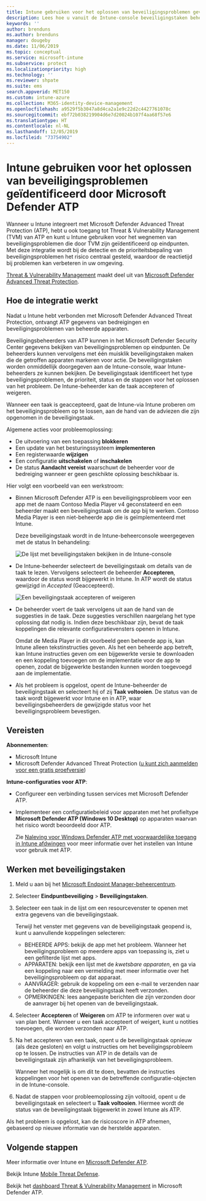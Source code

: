 ```yaml
---
title: Intune gebruiken voor het oplossen van beveiligingsproblemen gevonden door Microsoft Defender ATP - Azure | Microsoft Docs
description: Lees hoe u vanuit de Intune-console beveiligingstaken beheert met Threat & Vulnerability Management, een onderdeel van Microsoft Defender Advanced Threat Protection (ATP).
keywords: ''
author: brenduns
ms.author: brenduns
manager: dougeby
ms.date: 11/06/2019
ms.topic: conceptual
ms.service: microsoft-intune
ms.subservice: protect
ms.localizationpriority: high
ms.technology: ''
ms.reviewer: shpate
ms.suite: ems
search.appverid: MET150
ms.custom: intune-azure
ms.collection: M365-identity-device-management
ms.openlocfilehash: a9529f5b3047a8d4ca2a1e9c22d2c4427761078c
ms.sourcegitcommit: ebf72b038219904d6e7d20024b107f4aa68f57e6
ms.translationtype: HT
ms.contentlocale: nl-NL
ms.lasthandoff: 12/05/2019
ms.locfileid: "73754902"
---
```

# <a name="use-intune-to-remediate-vulnerabilities-identified-by-microsoft-defender-atp"></a>Intune gebruiken voor het oplossen van beveiligingsproblemen geïdentificeerd door Microsoft Defender ATP

Wanneer u Intune integreert met Microsoft Defender Advanced Threat Protection (ATP), hebt u ook toegang tot Threat & Vulnerability Management (TVM) van ATP en kunt u Intune gebruiken voor het wegnemen van beveiligingsproblemen die door TVM zijn geïdentificeerd op eindpunten. Met deze integratie wordt bij de detectie en de prioriteitsbepaling van beveiligingsproblemen het risico centraal gesteld, waardoor de reactietijd bij problemen kan verbeteren in uw omgeving.

[Threat & Vulnerability Management](https://docs.microsoft.com/windows/security/threat-protection/windows-defender-atp/next-gen-threat-and-vuln-mgt) maakt deel uit van [Microsoft Defender Advanced Threat Protection](https://docs.microsoft.com/windows/security/threat-protection/windows-defender-atp/windows-defender-advanced-threat-protection).

## <a name="how-integration-works"></a>Hoe de integratie werkt

Nadat u Intune hebt verbonden met Microsoft Defender Advanced Threat Protection, ontvangt ATP gegevens van bedreigingen en beveiligingsproblemen van beheerde apparaten.

Beveiligingsbeheerders van ATP kunnen in het Microsoft Defender Security Center gegevens bekijken van beveiligingsproblemen op eindpunten. De beheerders kunnen vervolgens met één muisklik beveiligingstaken maken die de getroffen apparaten markeren voor actie. De beveiligingstaken worden onmiddellijk doorgegeven aan de Intune-console, waar Intune-beheerders ze kunnen bekijken. De beveiligingstaak identificeert het type beveiligingsproblemen, de prioriteit, status en de stappen voor het oplossen van het probleem. De Intune-beheerder kan de taak accepteren of weigeren.

Wanneer een taak is geaccepteerd, gaat de Intune-via Intune proberen om het beveiligingsprobleem op te lossen, aan de hand van de adviezen die zijn opgenomen in de beveiligingstaak.

Algemene acties voor probleemoplossing:

- De uitvoering van een toepassing **blokkeren**
- Een update van het besturingssysteem **implementeren**
- Een registerwaarde **wijzigen**
- Een configuratie **uitschakelen** of **inschakelen**
- De status **Aandacht vereist** waarschuwt de beheerder voor de bedreiging wanneer er geen geschikte oplossing beschikbaar is.

Hier volgt een voorbeeld van een werkstroom:

- Binnen Microsoft Defender ATP is een beveiligingsprobleem voor een app met de naam Contoso Media Player v4 geconstateerd en een beheerder maakt een beveiligingstaak om de app bij te werken. Contoso Media Player is een niet-beheerde app die is geïmplementeerd met Intune.

  Deze beveiligingstaak wordt in de Intune-beheerconsole weergegeven met de status In behandeling:

  ![De lijst met beveiligingstaken bekijken in de Intune-console](./media/atp-manage-vulnerabilities/temp-security-tasks.png)

- De Intune-beheerder selecteert de beveiligingstaak om details van de taak te lezen.  Vervolgens selecteert de beheerder **Accepteren**, waardoor de status wordt bijgewerkt in Intune. In ATP wordt de status gewijzigd in *Accepted* (Geaccepteerd).

  ![Een beveiligingstaak accepteren of weigeren](./media/atp-manage-vulnerabilities/temp-accept-task.png)

- De beheerder voert de taak vervolgens uit aan de hand van de suggesties in de taak. Deze suggesties verschillen naargelang het type oplossing dat nodig is. Indien deze beschikbaar zijn, bevat de taak koppelingen die relevante configuratievensters openen in Intune.

  Omdat de Media Player in dit voorbeeld geen beheerde app is, kan Intune alleen tekstinstructies geven. Als het een beheerde app betreft, kan Intune instructies geven om een bijgewerkte versie te downloaden en een koppeling toevoegen om de implementatie voor de app te openen, zodat de bijgewerkte bestanden kunnen worden toegevoegd aan de implementatie.

- Als het probleem is opgelost, opent de Intune-beheerder de beveiligingstaak en selecteert hij of zij **Taak voltooien**.  De status van de taak wordt bijgewerkt voor Intune en in ATP, waar beveiligingsbeheerders de gewijzigde status voor het beveiligingsprobleem bevestigen.

## <a name="prerequisites"></a>Vereisten  

**Abonnementen**:

- Microsoft Intune  
- Microsoft Defender Advanced Threat Protection ([u kunt zich aanmelden voor een gratis proefversie](https://www.microsoft.com/WindowsForBusiness/windows-atp?ocid=docs-wdatp-main-abovefoldlink))

**Intune-configuraties voor ATP**:

- Configureer een verbinding tussen services met Microsoft Defender ATP.
- Implementeer een configuratiebeleid voor apparaten met het profieltype **Microsoft Defender ATP (Windows 10 Desktop)** op apparaten waarvan het risico wordt beoordeeld door ATP.

  Zie [Naleving voor Windows Defender ATP met voorwaardelijke toegang in Intune afdwingen](advanced-threat-protection.md#enable-microsoft-defender-atp-in-intune) voor meer informatie over het instellen van Intune voor gebruik met ATP.

## <a name="work-with-security-tasks"></a>Werken met beveiligingstaken

1. Meld u aan bij het [Microsoft Endpoint Manager-beheercentrum](https://go.microsoft.com/fwlink/?linkid=2109431).

2. Selecteer **Eindpuntbeveiliging** > **Beveiligingstaken**.

3. Selecteer een taak in de lijst om een resourcevenster te openen met extra gegevens van die beveiligingstaak.

   Terwijl het venster met gegevens van de beveiligingstaak geopend is, kunt u aanvullende koppelingen selecteren:

   - BEHEERDE APPS: bekijk de app met het probleem. Wanneer het beveiligingsprobleem op meerdere apps van toepassing is, ziet u een gefilterde lijst met apps.
   - APPARATEN: bekijk een lijst met de *kwetsbare apparaten*, en ga via een koppeling naar een vermelding met meer informatie over het beveiligingsprobleem op dat apparaat.
   - AANVRAGER: gebruik de koppeling om een e-mail te verzenden naar de beheerder die deze beveiligingstaak heeft verzonden.
   - OPMERKINGEN: lees aangepaste berichten die zijn verzonden door de aanvrager bij het openen van de beveiligingstaak.

4. Selecteer **Accepteren** of **Weigeren** om ATP te informeren over wat u van plan bent. Wanneer u een taak accepteert of weigert, kunt u notities toevoegen, die worden verzonden naar ATP.

5. Na het accepteren van een taak, opent u de beveiligingstaak opnieuw (als deze gesloten) en volgt u instructies om het beveiligingsprobleem op te lossen. De instructies van ATP in de details van de beveiligingstaak zijn afhankelijk van het beveiligingsprobleem.

   Wanneer het mogelijk is om dit te doen, bevatten de instructies koppelingen voor het openen van de betreffende configuratie-objecten in de Intune-console.

6. Nadat de stappen voor probleemoplossing zijn voltooid, opent u de beveiligingstaak en selecteert u **Taak voltooien**.  Hiermee wordt de status van de beveiligingstaak bijgewerkt in zowel Intune als ATP.

Als het probleem is opgelost, kan de risicoscore in ATP afnemen, gebaseerd op nieuwe informatie van de herstelde apparaten.

## <a name="next-steps"></a>Volgende stappen
Meer informatie over Intune en [Microsoft Defender ATP](advanced-threat-protection.md).

Bekijk Intune [Mobile Threat Defense](mobile-threat-defense.md).

Bekijk het [dashboard Threat & Vulnerability Management](https://docs.microsoft.com/windows/security/threat-protection/windows-defender-atp/tvm-dashboard-insights) in Microsoft Defender ATP.
